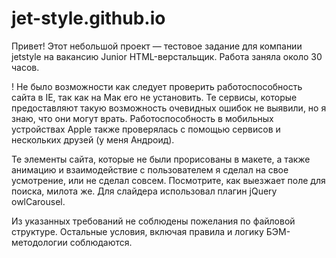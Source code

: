 # jet-style.github.io

Привет!
Этот небольшой проект — тестовое задание для компании jetstyle на вакансию Junior HTML-верстальщик.
Работа заняла около 30 часов.

! Не было возможности как следует проверить работоспособность сайта в IE, так как на Мак его не установить. Те сервисы, которые предоставляют такую возможность очевидных ошибок не выявили, но я знаю, что они могут врать. Работоспособность в мобильных устройствах Apple также проверялась с помощью сервисов и нескольких друзей (у меня Андроид).

Те элементы сайта, которые не были прорисованы в макете, а также анимацию и взаимодействие с пользователем я сделал на свое усмотрение, или не сделал совсем. Посмотрите, как выезжает поле для поиска, милота же. Для слайдера использовал плагин jQuery owlCarousel.

Из указанных требований не соблюдены пожелания по файловой структуре. Остальные условия, включая правила и логику БЭМ-методологии соблюдаются.
